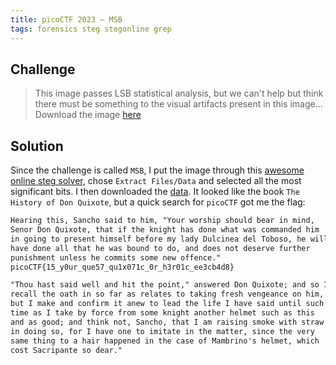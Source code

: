 ```yaml
---
title: picoCTF 2023 – MSB
tags: forensics steg stegonline grep
---
```


## Challenge

> This image passes LSB statistical analysis, but we can't help but think there must be something to the visual artifacts present in this image...
> Download the image [here](/assets/ctf/picoCTF2023/MSB.png)

## Solution

Since the challenge is called `MSB`, I put the image through this [awesome online steg solver](https://stegonline.georgeom.net/upload), chose `Extract Files/Data` and selected all the most significant bits. I then downloaded the [data](/assets/ctf/picoCTF2023/MSB.txt). It looked like the book `The History of Don Quixote`, but a quick search for `picoCTF` got me the flag:

```txt
Hearing this, Sancho said to him, "Your worship should bear in mind,
Senor Don Quixote, that if the knight has done what was commanded him
in going to present himself before my lady Dulcinea del Toboso, he will
have done all that he was bound to do, and does not deserve further
punishment unless he commits some new offence."
picoCTF{15_y0ur_que57_qu1x071c_0r_h3r01c_ee3cb4d8}

"Thou hast said well and hit the point," answered Don Quixote; and so I
recall the oath in so far as relates to taking fresh vengeance on him,
but I make and confirm it anew to lead the life I have said until such
time as I take by force from some knight another helmet such as this
and as good; and think not, Sancho, that I am raising smoke with straw
in doing so, for I have one to imitate in the matter, since the very
same thing to a hair happened in the case of Mambrino's helmet, which
cost Sacripante so dear."
```